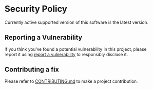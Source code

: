 # Security Policy

Currently active supported version of this software is the latest version. 

## Reporting a Vulnerability

If you think you've found a potential vulnerability in this project, please report it using [report a vulnerability](https://github.com/gridcapacitymap/gridcapacitymap-web/security) to responsibly disclose it.

## Contributing a fix

Please refer to [CONTRIBUTING.md](CONTRIBUTING.md) to make a project contribution.
